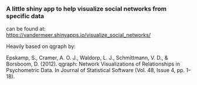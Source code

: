 ### A little shiny app to help visualize social networks from specific data 

can be found at: https://vandermeer.shinyapps.io/visualize_social_networks/

Heavily based on qgraph by: 

Epskamp, S., Cramer, A. O. J., Waldorp, L. J., Schmittmann, V. D., & Borsboom, D. (2012). qgraph: Network Visualizations of Relationships in Psychometric Data. In Journal of Statistical Software (Vol. 48, Issue 4, pp. 1–18).
